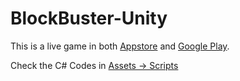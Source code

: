 # BlockBuster-Unity
This is a live game in both [Appstore](https://play.google.com/store/apps/details?id=com.voocatta.beatthebox) and [Google Play](https://play.google.com/store/apps/details?id=com.voocatta.beatthebox).

Check the C# Codes in [Assets -> Scripts](https://github.com/rinkon/BlockBuster-Unity/tree/master/Assets/Scripts)
